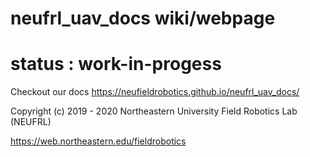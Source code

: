 # neufrl_uav_docs wiki/webpage

# status : work-in-progess

Checkout our docs https://neufieldrobotics.github.io/neufrl_uav_docs/

Copyright (c) 2019 - 2020 Northeastern University Field Robotics Lab (NEUFRL)

https://web.northeastern.edu/fieldrobotics
